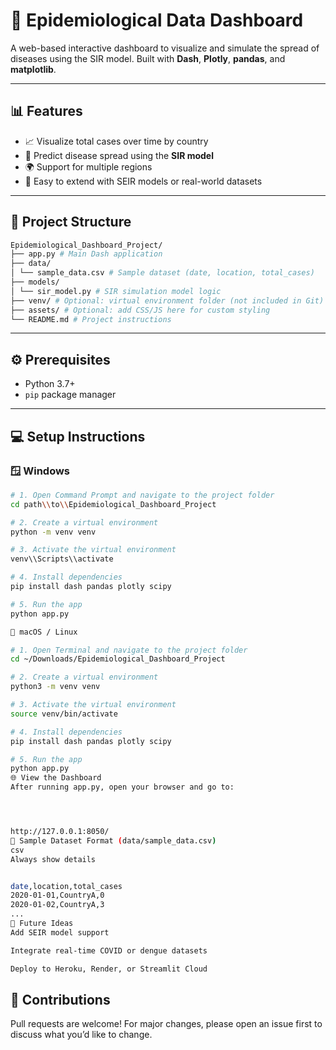 
# 🦠 Epidemiological Data Dashboard

A web-based interactive dashboard to visualize and simulate the spread of diseases using the SIR model. Built with **Dash**, **Plotly**, **pandas**, and **matplotlib**.

---

## 📊 Features

- 📈 Visualize total cases over time by country
- 🧮 Predict disease spread using the **SIR model**
- 🌍 Support for multiple regions
- 🔄 Easy to extend with SEIR models or real-world datasets

---

## 🧱 Project Structure
```bash
Epidemiological_Dashboard_Project/
├── app.py # Main Dash application
├── data/
│ └── sample_data.csv # Sample dataset (date, location, total_cases)
├── models/
│ └── sir_model.py # SIR simulation model logic
├── venv/ # Optional: virtual environment folder (not included in Git)
├── assets/ # Optional: add CSS/JS here for custom styling
└── README.md # Project instructions

```

---


## ⚙️ Prerequisites

- Python 3.7+
- `pip` package manager

---


## 💻 Setup Instructions

### 🪟 Windows

```bash
# 1. Open Command Prompt and navigate to the project folder
cd path\\to\\Epidemiological_Dashboard_Project

# 2. Create a virtual environment
python -m venv venv

# 3. Activate the virtual environment
venv\\Scripts\\activate

# 4. Install dependencies
pip install dash pandas plotly scipy

# 5. Run the app
python app.py

🍎 macOS / Linux

# 1. Open Terminal and navigate to the project folder
cd ~/Downloads/Epidemiological_Dashboard_Project

# 2. Create a virtual environment
python3 -m venv venv

# 3. Activate the virtual environment
source venv/bin/activate

# 4. Install dependencies
pip install dash pandas plotly scipy

# 5. Run the app
python app.py
🌐 View the Dashboard
After running app.py, open your browser and go to:




http://127.0.0.1:8050/
📁 Sample Dataset Format (data/sample_data.csv)
csv
Always show details


date,location,total_cases
2020-01-01,CountryA,0
2020-01-02,CountryA,3
...
🚀 Future Ideas
Add SEIR model support

Integrate real-time COVID or dengue datasets

Deploy to Heroku, Render, or Streamlit Cloud
```
## 🤝 Contributions
Pull requests are welcome! For major changes, please open an issue first to discuss what you’d like to change.


